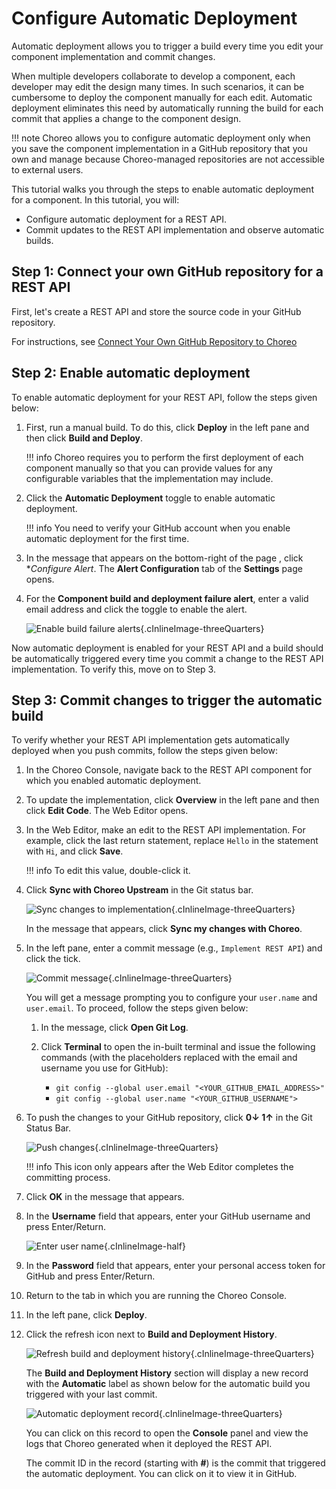 # Configure Automatic Deployment

Automatic deployment allows you to trigger a build every time you edit your component implementation and commit changes. 

When multiple developers collaborate to develop a component, each developer may edit the design many times. In such scenarios, it can be cumbersome to deploy the component manually for each edit. Automatic deployment eliminates this need by automatically running the build for each commit that applies a change to the component design.

!!! note
    Choreo allows you to configure automatic deployment only when you save the component implementation in a GitHub repository that you own and manage because Choreo-managed repositories are not accessible to external users.

This tutorial walks you through the steps to enable automatic deployment for a component. In this tutorial, you will:

- Configure automatic deployment for a REST API.
- Commit updates to the REST API implementation and observe automatic builds.

## Step 1: Connect your own GitHub repository for a REST API

First, let's create a REST API and store the source code in your GitHub repository.

For instructions, see [Connect Your Own GitHub Repository to Choreo](../develop/manage-repository/connect-your-own-github-repository-to-choreo.md)

## Step 2: Enable automatic deployment

To enable automatic deployment for your REST API, follow the steps given below:

1. First, run a manual build. To do this, click **Deploy** in the left pane and then click **Build and Deploy**.

    !!! info
        Choreo requires you to perform the first deployment of each component manually so that you can provide values for any configurable variables that the implementation may include.

2. Click the **Automatic Deployment** toggle to enable automatic deployment.

    !!! info
        You need to verify your GitHub account when you enable automatic deployment for the first time.

3. In the message that appears on the bottom-right of the page , click **Configure Alert*. The **Alert Configuration** tab of the **Settings** page opens.

4. For the **Component build and deployment failure alert**, enter a valid email address and click the toggle to enable the alert.

    ![Enable build failure alerts](../assets/img/tutorials/deploy-automatically/enable-build-failure-alerts.png){.cInlineImage-threeQuarters}

Now automatic deployment is enabled for your REST API and a build should be automatically triggered every time you commit a change to the REST API implementation. To verify this, move on to Step 3.

## Step 3: Commit changes to trigger the automatic build

To verify whether your REST API implementation gets automatically deployed when you push commits, follow the steps given below:

1. In the Choreo Console, navigate back to the REST API component for which you enabled automatic deployment.

2. To update the implementation, click **Overview** in the left pane and then click **Edit Code**. The Web Editor opens.

3. In the Web Editor, make an edit to the REST API implementation. For example, click the last return statement, replace `Hello` in the statement with `Hi`, and click **Save**.

    !!! info
        To edit this value, double-click it.

4. Click **Sync with Choreo Upstream** in the Git status bar.

    ![Sync changes to implementation](../assets/img/tutorials/deploy-automatically/sync-changes-to-implementation.png){.cInlineImage-threeQuarters}

    In the message that appears, click **Sync my changes with Choreo**.

5. In the left pane, enter a commit message (e.g., `Implement REST API`) and click the tick.

    ![Commit message](../assets/img/tutorials/rest-api/commit-message.png){.cInlineImage-threeQuarters}

    You will get a message prompting you to configure your `user.name` and `user.email`. To proceed, follow the steps given below:

    1. In the message, click **Open Git Log**.
   
    2. Click **Terminal** to open the in-built terminal and issue the following commands (with the placeholders replaced with the email and username you use for GitHub):
             
        - `git config --global user.email "<YOUR_GITHUB_EMAIL_ADDRESS>"`
        - `git config --global user.name "<YOUR_GITHUB_USERNAME">`

6. To push the changes to your GitHub repository, click **0↓ 1↑** in the Git Status Bar.

    ![Push changes](../assets/img/tutorials/deploy-automatically/push-changes.png){.cInlineImage-threeQuarters}

    !!! info
        This icon only appears after the Web Editor completes the committing process.

7. Click **OK** in the message that appears.

8. In the **Username** field that appears, enter your GitHub username and press Enter/Return.

    ![Enter user name](../assets/img/tutorials/deploy-automatically/enter-username.png){.cInlineImage-half}

9. In the **Password** field that appears, enter your personal access token for GitHub and press Enter/Return.

10. Return to the tab in which you are running the Choreo Console.

11. In the left pane, click **Deploy**.

12. Click the refresh icon next to **Build and Deployment History**.

     ![Refresh build and deployment history](../assets/img/tutorials/deploy-automatically/refresh-build-and-deployment-history.png){.cInlineImage-threeQuarters}

    The **Build and Deployment History** section will display a new record with the **Automatic** label as shown below for the automatic build you triggered with your last commit.

    ![Automatic deployment record](../assets/img/tutorials/deploy-automatically/automatic-deployment-record.png){.cInlineImage-threeQuarters}

    You can click on this record to open the **Console** panel and view the logs that Choreo generated when it deployed the REST API.

    The commit ID in the record (starting with **#**) is the commit that triggered the automatic deployment. You can click on it to view it in GitHub.


